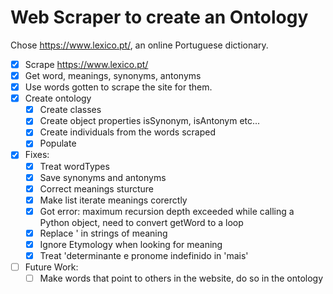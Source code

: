 # Web Scraper to create an Ontology

Chose https://www.lexico.pt/, an online Portuguese dictionary.
 
- [x] Scrape https://www.lexico.pt/
- [x] Get word, meanings, synonyms, antonyms
- [x] Use words gotten to scrape the site for them.
- [x] Create ontology
    - [x] Create classes
    - [x] Create object properties isSynonym, isAntonym etc...
    - [x] Create individuals from the words scraped
    - [x] Populate
- [x] Fixes:
    - [x] Treat wordTypes
    - [x] Save synonyms and antonyms
    - [x] Correct meanings sturcture
    - [x] Make list iterate meanings corerctly
    - [x] Got error: maximum recursion depth exceeded while calling a Python object, need to convert getWord to a loop
    - [x] Replace ' in strings of meaning
    - [x] Ignore Etymology when looking for meaning
    - [x] Treat 'determinante e pronome indefinido in 'mais'
- [ ] Future Work:
    - [ ] Make words that point to others in the website, do so in the ontology